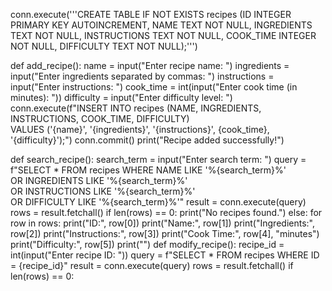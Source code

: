 conn.execute('''CREATE TABLE IF NOT EXISTS recipes
             (ID INTEGER PRIMARY KEY AUTOINCREMENT,
             NAME TEXT NOT NULL,
             INGREDIENTS TEXT NOT NULL,
             INSTRUCTIONS TEXT NOT NULL,
             COOK_TIME INTEGER NOT NULL,
             DIFFICULTY TEXT NOT NULL);''')

def add_recipe():
    name = input("Enter recipe name: ")
    ingredients = input("Enter ingredients separated by commas: ")
    instructions = input("Enter instructions: ")
    cook_time = int(input("Enter cook time (in minutes): "))
    difficulty = input("Enter difficulty level: ")
    conn.execute(f"INSERT INTO recipes (NAME, INGREDIENTS, INSTRUCTIONS, COOK_TIME, DIFFICULTY) \
                   VALUES ('{name}', '{ingredients}', '{instructions}', {cook_time}, '{difficulty}');")
    conn.commit()
    print("Recipe added successfully!")


def search_recipe():
    search_term = input("Enter search term: ")
    query = f"SELECT * FROM recipes WHERE NAME LIKE '%{search_term}%' \
             OR INGREDIENTS LIKE '%{search_term}%' \
             OR INSTRUCTIONS LIKE '%{search_term}%' \
             OR DIFFICULTY LIKE '%{search_term}%'"
    result = conn.execute(query)
    rows = result.fetchall()
    if len(rows) == 0:
        print("No recipes found.")
    else:
        for row in rows:
                    print("ID:", row[0])
            print("Name:", row[1])
            print("Ingredients:", row[2])
            print("Instructions:", row[3])
            print("Cook Time:", row[4], "minutes")
            print("Difficulty:", row[5])
            print("")
def modify_recipe():
    recipe_id = int(input("Enter recipe ID: "))
    query = f"SELECT * FROM recipes WHERE ID = {recipe_id}"
    result = conn.execute(query)
    rows = result.fetchall()
    if len(rows) == 0:
